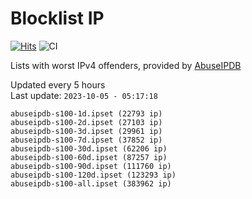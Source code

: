 # Blocklist IP

[![Hits](https://hits.seeyoufarm.com/api/count/incr/badge.svg?url=https%3A%2F%2Fgithub.com%2Fborestad%2Fblocklist-ip%2F&count_bg=%2379C83D&title_bg=%23555555&icon=&icon_color=%23E7E7E7&title=hits&edge_flat=false)](https://hits.seeyoufarm.com)  ![CI](https://img.shields.io/github/workflow/status/borestad/blocklist-ip/CI?style=flat-square)

Lists with worst IPv4 offenders, provided by [AbuseIPDB](https://www.abuseipdb.com/)

<!-- FOOTER-PLACEHOLDER -->
Updated every 5 hours<br>
Last update: `2023-10-05 - 05:17:18`
```
abuseipdb-s100-1d.ipset (22793 ip)
abuseipdb-s100-2d.ipset (27103 ip)
abuseipdb-s100-3d.ipset (29961 ip)
abuseipdb-s100-7d.ipset (37852 ip)
abuseipdb-s100-30d.ipset (62206 ip)
abuseipdb-s100-60d.ipset (87257 ip)
abuseipdb-s100-90d.ipset (111760 ip)
abuseipdb-s100-120d.ipset (123293 ip)
abuseipdb-s100-all.ipset (383962 ip)
```
